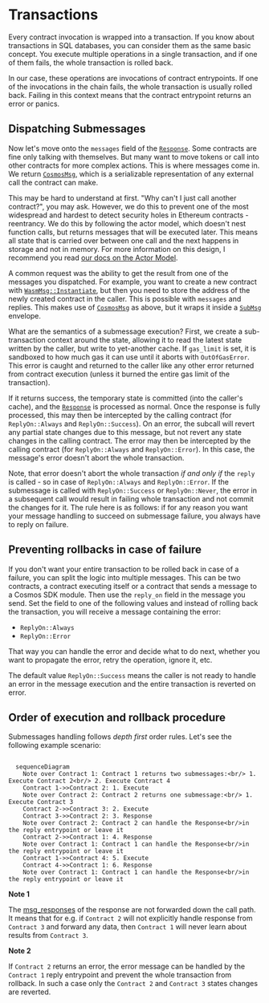<ChapterLabel label="core"></ChapterLabel>

# Transactions

Every contract invocation is wrapped into a transaction. If you know about transactions in SQL
databases, you can consider them as the same basic concept. You execute multiple operations in a
single transaction, and if one of them fails, the whole transaction is rolled back.

In our case, these operations are invocations of contract entrypoints. If one of the invocations in
the chain fails, the whole transaction is usually rolled back. Failing in this context means that
the contract entrypoint returns an error or panics.

## Dispatching Submessages

Now let's move onto the `messages` field of the
[`Response`](https://docs.rs/cosmwasm-std/latest/cosmwasm_std/struct.Response.html). Some contracts
are fine only talking with themselves. But many want to move tokens or call into other contracts for
more complex actions. This is where messages come in. We return
[`CosmosMsg`](https://docs.rs/cosmwasm-std/latest/cosmwasm_std/enum.CosmosMsg.html), which is a
serializable representation of any external call the contract can make.

This may be hard to understand at first. "Why can't I just call another contract?", you may ask.
However, we do this to prevent one of the most widespread and hardest to detect security holes in
Ethereum contracts - reentrancy. We do this by following the actor model, which doesn't nest
function calls, but returns messages that will be executed later. This means all state that is
carried over between one call and the next happens in storage and not in memory. For more
information on this design, I recommend you read [our docs on the Actor Model](./actor-model).

A common request was the ability to get the result from one of the messages you dispatched. For
example, you want to create a new contract with
[`WasmMsg::Instantiate`](https://docs.rs/cosmwasm-std/latest/cosmwasm_std/enum.WasmMsg.html#variant.Instantiate),
but then you need to store the address of the newly created contract in the caller. This is possible
with `messages` and replies. This makes use of
[`CosmosMsg`](https://docs.rs/cosmwasm-std/latest/cosmwasm_std/enum.CosmosMsg.html) as above, but it
wraps it inside a [`SubMsg`](https://docs.rs/cosmwasm-std/latest/cosmwasm_std/struct.SubMsg.html)
envelope.

What are the semantics of a submessage execution? First, we create a sub-transaction context around
the state, allowing it to read the latest state written by the caller, but write to yet-another
cache. If `gas_limit` is set, it is sandboxed to how much gas it can use until it aborts with
`OutOfGasError`. This error is caught and returned to the caller like any other error returned from
contract execution (unless it burned the entire gas limit of the transaction).

If it returns success, the temporary state is committed (into the caller's cache), and the
[`Response`](https://docs.rs/cosmwasm-std/latest/cosmwasm_std/struct.Response.html) is processed as
normal. Once the response is fully processed, this may then be intercepted by the calling contract
(for `ReplyOn::Always` and `ReplyOn::Success`). On an error, the subcall will revert any partial
state changes due to this message, but not revert any state changes in the calling contract. The
error may then be intercepted by the calling contract (for `ReplyOn::Always` and `ReplyOn::Error`).
In this case, the message's error doesn't abort the whole transaction.

Note, that error doesn't abort the whole transaction _if and only if_ the `reply` is called - so in
case of `ReplyOn::Always` and `ReplyOn::Error`. If the submessage is called with `ReplyOn::Success`
or `ReplyOn::Never`, the error in a subsequent call would result in failing whole transaction and
not commit the changes for it. The rule here is as follows: if for any reason you want your message
handling to succeed on submessage failure, you always have to reply on failure.

## Preventing rollbacks in case of failure

If you don't want your entire transaction to be rolled back in case of a failure, you can split the
logic into multiple messages. This can be two contracts, a contract executing itself or a contract
that sends a message to a Cosmos SDK module. Then use the `reply_on` field in the message you send.
Set the field to one of the following values and instead of rolling back the transaction, you will
receive a message containing the error:

- `ReplyOn::Always`
- `ReplyOn::Error`

That way you can handle the error and decide what to do next, whether you want to propagate the
error, retry the operation, ignore it, etc.

The default value `ReplyOn::Success` means the caller is not ready to handle an error in the message
execution and the entire transaction is reverted on error.

## Order of execution and rollback procedure

Submessages handling follows _depth first_ order rules. Let's see the following example scenario:

```mermaid

  sequenceDiagram
    Note over Contract 1: Contract 1 returns two submessages:<br/> 1. Execute Contract 2<br/> 2. Execute Contract 4
    Contract 1->>Contract 2: 1. Execute
    Note over Contract 2: Contract 2 returns one submessage:<br/> 1. Execute Contract 3
    Contract 2->>Contract 3: 2. Execute
    Contract 3->>Contract 2: 3. Response
    Note over Contract 2: Contract 2 can handle the Response<br/>in the reply entrypoint or leave it
    Contract 2->>Contract 1: 4. Response
    Note over Contract 1: Contract 1 can handle the Response<br/>in the reply entrypoint or leave it
    Contract 1->>Contract 4: 5. Execute
    Contract 4->>Contract 1: 6. Response
    Note over Contract 1: Contract 1 can handle the Response<br/>in the reply entrypoint or leave it

```

**Note 1**

The [msg_responses](https://docs.rs/cosmwasm-std/latest/cosmwasm_std/struct.SubMsgResponse.html#structfield.msg_responses)
of the response are not forwarded down the call path. It means that for e.g. if `Contract 2` will not
explicitly handle response from `Contract 3` and forward any data, then `Contract 1` will never learn
about results from `Contract 3`.

**Note 2**

If `Contract 2` returns an error, the error message can be handled by the `Contract 1`
reply entrypoint and prevent the whole transaction from rollback. In such a case only the
`Contract 2` and `Contract 3` states changes are reverted.
